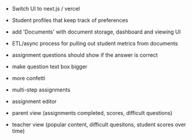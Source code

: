 - Switch UI to next.js / vercel

- Student profiles that keep track of preferences
- add 'Documents' with document storage, dashboard and viewing UI
- ETL/async process for pulling out student metrics from documents

- assignment questions should show if the answer is correct
- make question text box bigger
- more confetti
- multi-step assignments
- assignment editor
- parent view (assignments completed, scores, difficult questions)
- teacher view (popular content, difficult quesitons, student scores over time)